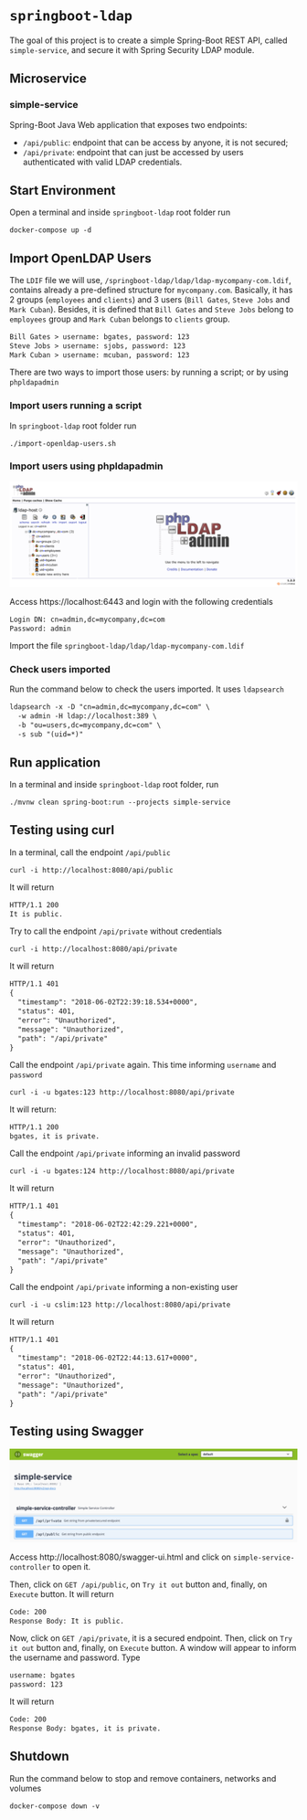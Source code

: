 # `springboot-ldap`

The goal of this project is to create a simple Spring-Boot REST API, called `simple-service`, and secure it with Spring
Security LDAP module.

## Microservice

### simple-service

Spring-Boot Java Web application that exposes two endpoints:
- `/api/public`: endpoint that can be access by anyone, it is not secured;
- `/api/private`: endpoint that can just be accessed by users authenticated with valid LDAP credentials.

## Start Environment

Open a terminal and inside `springboot-ldap` root folder run
```
docker-compose up -d
```

## Import OpenLDAP Users

The `LDIF` file we will use, `/springboot-ldap/ldap/ldap-mycompany-com.ldif`, contains already a pre-defined structure
for `mycompany.com`. Basically, it has 2 groups (`employees` and `clients`) and 3 users (`Bill Gates`, `Steve Jobs`
and `Mark Cuban`). Besides, it is defined that `Bill Gates` and `Steve Jobs` belong to `employees` group and
`Mark Cuban` belongs to `clients` group.
```
Bill Gates > username: bgates, password: 123
Steve Jobs > username: sjobs, password: 123
Mark Cuban > username: mcuban, password: 123
```

There are two ways to import those users: by running a script; or by using `phpldapadmin`

### Import users running a script

In `springboot-ldap` root folder run
```
./import-openldap-users.sh
```

### Import users using phpldapadmin

![openldap](images/openldap.png)

Access https://localhost:6443 and login with the following credentials
```
Login DN: cn=admin,dc=mycompany,dc=com
Password: admin
```

Import the file `springboot-ldap/ldap/ldap-mycompany-com.ldif`

### Check users imported

Run the command below to check the users imported. It uses `ldapsearch`
```
ldapsearch -x -D "cn=admin,dc=mycompany,dc=com" \
  -w admin -H ldap://localhost:389 \
  -b "ou=users,dc=mycompany,dc=com" \
  -s sub "(uid=*)"
```

## Run application

In a terminal and inside `springboot-ldap` root folder, run
```
./mvnw clean spring-boot:run --projects simple-service
```

## Testing using curl

In a terminal, call the endpoint `/api/public`
```
curl -i http://localhost:8080/api/public
```

It will return
```
HTTP/1.1 200
It is public.
```

Try to call the endpoint `/api/private` without credentials
``` 
curl -i http://localhost:8080/api/private
```

It will return
```
HTTP/1.1 401
{
  "timestamp": "2018-06-02T22:39:18.534+0000",
  "status": 401,
  "error": "Unauthorized",
  "message": "Unauthorized",
  "path": "/api/private"
}
```

Call the endpoint `/api/private` again. This time informing `username` and `password`
``` 
curl -i -u bgates:123 http://localhost:8080/api/private
```

It will return:
```
HTTP/1.1 200
bgates, it is private.
```

Call the endpoint `/api/private` informing an invalid password
``` 
curl -i -u bgates:124 http://localhost:8080/api/private
```

It will return
```
HTTP/1.1 401 
{
  "timestamp": "2018-06-02T22:42:29.221+0000",
  "status": 401,
  "error": "Unauthorized",
  "message": "Unauthorized",
  "path": "/api/private"
}
```

Call the endpoint `/api/private` informing a non-existing user
``` 
curl -i -u cslim:123 http://localhost:8080/api/private
```

It will return
```
HTTP/1.1 401
{
  "timestamp": "2018-06-02T22:44:13.617+0000",
  "status": 401,
  "error": "Unauthorized",
  "message": "Unauthorized",
  "path": "/api/private"
}
```

## Testing using Swagger

![swagger](images/swagger.png)

Access http://localhost:8080/swagger-ui.html and click on `simple-service-controller` to open it.

Then, click on `GET /api/public`, on `Try it out` button and, finally, on `Execute` button. It will return
```
Code: 200
Response Body: It is public.
```

Now, click on `GET /api/private`, it is a secured endpoint. Then, click on `Try it out` button and, finally, on
`Execute` button. A window will appear to inform the username and password. Type
```
username: bgates
password: 123
```

It will return
```
Code: 200
Response Body: bgates, it is private.
```

## Shutdown

Run the command below to stop and remove containers, networks and volumes
```
docker-compose down -v
```
